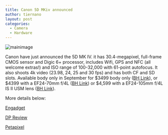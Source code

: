 ```yaml
---
title: Canon 5D MKiv announced
author: tiernano
layout: post
categories:
  - Camera
  - Hardware
---
```


![mainimage](https://images.tiernanotoole.net/Image/?inputImage=geekphotographer/20160825-5dmk4.jpg "Canon 5D MKIV")

Canon have just announced the 5D MK IV.  it has 30.4-megapixel, full-frame CMOS sensor and Digic 6+ processor, includes Wifi, GPS and NFC (all welcome extras!) and ISO range of 100-32,000 with  61-point autofocus. It also shoots 4k video (23.98, 24, 25 and 30 fps) and has both CF and SD slots. Available body only in September for $3499 body only ([BH Link][1]), or $4399 with a EF24-70mm f/4L ([BH Link][2]) or $4,599 with a EF24-105mm f/4L IS II USM lens ([BH Link][3]).

More details below:

[Engadget](https://www.engadget.com/2016/08/25/canons-eos-5d-mark-iv-has-a-34-megapixel-sensor-and-4k-video/)

[DP Review](https://www.dpreview.com/reviews/canon-eos-5d-mark-iv-first-impressions-review)

[Petapixel](http://petapixel.com/2016/08/25/canon-unveils-5d-mark-iv-30mp-sensor-dual-pixel-raw/)

[1]:https://www.bhphotovideo.com/c/product/1274705-REG/canon_eos_5d_mark_iv.html
[2]:https://www.bhphotovideo.com/c/product/1274707-REG/canon_eos_5d_mark_iv.html
[3]:https://www.bhphotovideo.com/c/product/1274706-REG/canon_eos_5d_mark_iv.html


